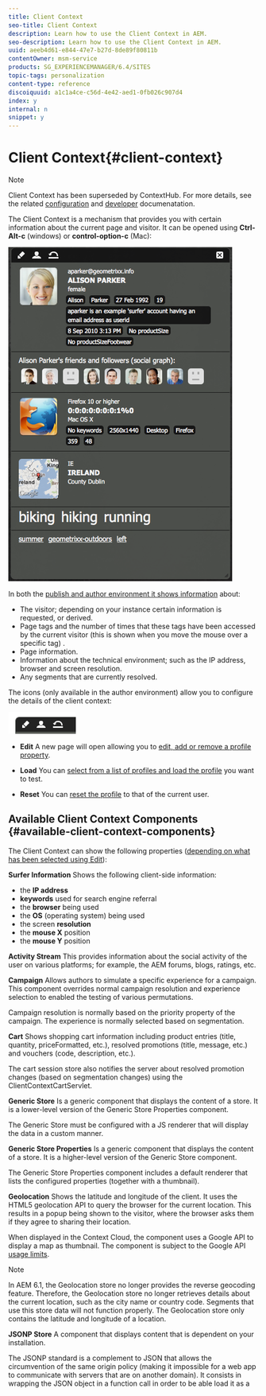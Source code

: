 ```yaml
---
title: Client Context
seo-title: Client Context
description: Learn how to use the Client Context in AEM.
seo-description: Learn how to use the Client Context in AEM.
uuid: aeeb4d61-e844-47e7-b27d-8de89f80811b
contentOwner: msm-service
products: SG_EXPERIENCEMANAGER/6.4/SITES
topic-tags: personalization
content-type: reference
discoiquuid: a1c1a4ce-c56d-4e42-aed1-0fb026c907d4
index: y
internal: n
snippet: y
---
```


# Client Context{#client-context}

>[!NOTE]
>
>Client Context has been superseded by ContextHub. For more details, see the related [configuration](../../../sites/administering/using/contexthub-config.md) and [developer](../../../sites/developing/using/contexthub.md) documenatation.

The Client Context is a mechanism that provides you with certain information about the current page and visitor. It can be opened using **Ctrl-Alt-c** (windows) or **control-option-c** (Mac):

![](assets/clientcontext_alisonparker.png)

In both the [publish and author environment it shows information](#propertiesavailableintheclientcontext) about:

* The visitor; depending on your instance certain information is requested, or derived.
* Page tags and the number of times that these tags have been accessed by the current visitor (this is shown when you move the mouse over a specific tag) .
* Page information.
* Information about the technical environment; such as the IP address, browser and screen resolution.
* Any segments that are currently resolved.

The icons (only available in the author environment) allow you to configure the details of the client context:

![](assets/clientcontext_icons.png)

* **Edit** 
  A new page will open allowing you to [edit, add or remove a profile property](#editingprofiledetails).  

* **Load** 
  You can [select from a list of profiles and load the profile](#loadinganewuserprofile) you want to test.  

* **Reset** 
  You can [reset the profile](#resettingtheprofiletothecurrentuser) to that of the current user.

## Available Client Context Components {#available-client-context-components}

The Client Context can show the following properties ([depending on what has been selected using Edit](#addingapropertycomponent)):

**Surfer Information** Shows the following client-side information:

* the **IP address** 
* **keywords** used for search engine referral
* the **browser** being used
* the **OS** (operating system) being used 
* the screen **resolution** 
* the **mouse X** position
* the **mouse Y** position

**Activity Stream** This provides information about the social activity of the user on various platforms; for example, the AEM forums, blogs, ratings, etc.

**Campaign** Allows authors to simulate a specific experience for a campaign. This component overrides normal campaign resolution and experience selection to enabled the testing of various permutations.

Campaign resolution is normally based on the priority property of the campaign. The experience is normally selected based on segmentation.

**Cart** Shows shopping cart information including product entries (title, quantity, priceFormatted, etc.), resolved promotions (title, message, etc.) and vouchers (code, description, etc.).

The cart session store also notifies the server about resolved promotion changes (based on segmentation changes) using the ClientContextCartServlet.

**Generic Store** Is a generic component that displays the content of a store. It is a lower-level version of the Generic Store Properties component.

The Generic Store must be configured with a JS renderer that will display the data in a custom manner.

**Generic Store Properties** Is a generic component that displays the content of a store. It is a higher-level version of the Generic Store component.

The Generic Store Properties component includes a default renderer that lists the configured properties (together with a thumbnail).

**Geolocation** Shows the latitude and longitude of the client. It uses the HTML5 geolocation API to query the browser for the current location. This results in a popup being shown to the visitor, where the browser asks them if they agree to sharing their location.

When displayed in the Context Cloud, the component uses a Google API to display a map as thumbnail. The component is subject to the Google API [usage limits](https://developers.google.com/maps/documentation/staticmaps/intro#Limits).

>[!NOTE]
>
>In AEM 6.1, the Geolocation store no longer provides the reverse geocoding feature. Therefore, the Geolocation store no longer retrieves details about the current location, such as the city name or country code. Segments that use this store data will not function properly. The Geolocation store only contains the latitude and longitude of a location.

**JSONP Store** A component that displays content that is dependent on your installation.

The JSONP standard is a complement to JSON that allows the circumvention of the same origin policy (making it impossible for a web app to communicate with servers that are on another domain). It consists in wrapping the JSON object in a function call in order to be able load it as a <script> from the other domain (which is an allowed exception to the same origin policy).  
  
The JSONP Store is like any other store, but it loads information that comes from another domain without the need of having a proxy for that information on the current domain. See the example in [Storing Data in Client Context Via JSONP](../../../sites/administering/using/client-context.md#main-pars-title-6).

>[!NOTE]
>
>The JSONP Store does not cache the information in the cookie, but retrieves that data on each page load.

**Profile Data** Shows information collected in the user profile. For example, gender, age, email address, amongst others.

**Resolved segments** Shows which segments currently resolve (often dependent on other information shown in the client context). This is of interest when configuring a campaign.

For example, whether the mouse is currently over the left or right hand portion of the window. This segment is primarily used for testing as changes can be seen immediately.

**Social Graph** Shows the social graph of the user's friends and followers.

>[!NOTE]
>
>Currently this is a demo feature that relies on pre-configured data set on the profile nodes of our demonstration users. For example, see:
>
>`/home/users/geometrixx/aparker@geometrixx.info/profile` =&gt; friends property

**Tag Cloud** Shows tags set on the current page and those gathered while surfing the site. Moving the mouse over a tag shows the number of times that the current user has accessed pages holding that specific tag.

>[!NOTE]
>
>Tags set on DAM assets that are displayed on the visited pages will not be counted.

**Technographics Store** This component is dependent on your installation.

**ViewedProducts** Keeps track of products the shopper has viewed. Can be queried for the most-recently-viewed product, or the most-recently-viewed product which is not already in the cart.

This session store has no default client context component.

For additional information, see [Client Context in Detail](../../../sites/developing/using/client-context.md).

>[!NOTE]
>
>Page Data is no longer in the client context as a default component. If needed, you can add this by editing the client context, adding the **Generic Store Properties** component, then configuring this to define the **Store** as `pagedata`.

## Changing the Client Context Profile {#changing-the-client-context-profile}

The Client Context allows you to interactively change details:

* Changing the profile being used in the Client Context allows you to see the differing experiences that the various user will see for the current page.
* As well as changing the user profile you can change some profile details to see how the page experience differs under various conditions.

### Loading a New User Profile {#loading-a-new-user-profile}

You can change the profile by either:

* [using the load icon](#loadinganewvisitorprofilewiththeloadprofileicon)
* [using the selection slider](#loadinganewvisitorprofilewiththeselectionslider)

When finished you can [reset the profile](#resettingtheprofiletothecurrentuser).

#### Loading a New Visitor Profile with the Load Profile Icon {#loading-a-new-visitor-profile-with-the-load-profile-icon}

1. Click the Load Profile icon:

   ![](assets/clientcontext_loadprofile.png)

1. This will open the dialog, here you can select the profile you want to load:

   ![](assets/clientcontext_profileloader.png)

1. Click **OK** to load.

#### Loading a New User Profile with the Selection Slider {#loading-a-new-user-profile-with-the-selection-slider}

You can also select a profile with the selection slider:

1. Double-click on the icon representing the current user. The selector will open, use the arrows to navigate and see the profiles available:

   ![](assets/clientcontext_profileselector.png)

1. Click on the profile you want to load. When the details have loaded click outside the selector to close.

#### Resetting the Profile to the Current User {#resetting-the-profile-to-the-current-user}

1. Use the reset icon to return the profile in the Client Context to that of the current user:

   ![](assets/clientcontext_resetprofile.png)

### Changing the Browser Platform {#changing-the-browser-platform}

1. Double-click on the icon representing the browser platform. The selector will open, use the arrows to navigate and see the platforms/browsers available:

   ![](assets/clientcontext_browserplatform.png)

1. Click on the platform browser you want to load. When the details have loaded click outside the selector to close.

### Changing the Geolocation {#changing-the-geolocation}

1. Double-click on the geolocation icon. An expanded map will open, here you can drag the marker to a new location:

   ![](assets/clientcontext_geomocationrelocate.png)

1. Click outside the map to close.

### Changing the Tag Selection {#changing-the-tag-selection}

1. Double-click on the Tag Cloud section of the Client Context. The dialog will open, here you can select tags:

   ![](assets/clientcontext_tagselection.png)

1. Click OK to load into the Client Context.

## Editing the Client Context {#editing-the-client-context}

Editing a client context can be used to set (or reset) the values of certain properties, add a new property or remove one that is no longer needed.

### Editing Property Details {#editing-property-details}

Editing a client context can be used to set (or reset) the values of certain properties. This allows you to test specific scenarios (particularly useful for [segmentation](../../../sites/administering/using/campaign-segmentation.md) and [campaigns](../../../sites/authoring/using/campaigns.md)).

![](assets/clientcontext_alisonparker_edit.png) 

### Adding a Property Component {#adding-a-property-component}

After you have opened the **ClientContext design page**, you can also **Add** a completely new property using the available components (the components are listed on both the sidekick or from the **Insert New Component** dialog that is opened after a double-click on the **Drag components or assets here** box):

![](assets/clientcontext_alisonparker_new.png) 

### Removing a Property Component {#removing-a-property-component}

After you have opened the **ClientContext design page**, you can also **Remove** a property if no longer required. This includes properties supplied out-of-the-box; **Reset** will reinstate these if they have been removed.

## Storing Data in Client Context Via JSONP {#storing-data-in-client-context-via-jsonp}

Follow this example to use the JSONP Store context store component to add external data to Client Context. Then, create a segment based on the information from that data. The example uses the JSONP service that WIPmania.com provides. The service returns geolocation information based on the IP address of the web client.

This example uses the Geometrixx Outdoors sample website to access Client Context and to test the created segment. You can use a different web site as long as the page has enabled Client Context. (See [Adding Client Context To a Page](../../../sites/developing/using/client-context.md#main-pars-title-14).)

### Add the JSONP Store Component {#add-the-jsonp-store-component}

Add the JSONP Store component to Client Context and use it to retrieve and store geolocation information about the web client.

1. Open the English home page of the Geometrixx Outdoors site on the AEM author instance. ([http://localhost:4502/content/geometrixx-outdoors/en.html](http://localhost:4502/content/geometrixx-outdoors/en.html)).
1. To open Client Context, press Ctrl-Alt-c (windows) or control-option-c (Mac).
1. Click the edit icon at the top of Client Context to open Client Context Designer.

   ![](assets/chlimage_1-336.png)

1. Drag the JSONP Store component to Client Context.

   ![](assets/chlimage_1-41.jpeg)

1. Double-click the component to open the edit dialog. 
1. In the JSONP Service URL box, enter the following URL, and then click Fetch Store:

   The component calls the JSONP service and lists all of the properties that the returned data contains. The properties that are in the list are those that will be available in Client Context.

   ![](assets/chlimage_1-337.png)

1. Click OK.
1. Return to the Geometrixx Outdoors home page and refresh the page. Client Context now includes the information from the JSONP Store component.

   ![](assets/chlimage_1-338.png)

### Create the Segment {#create-the-segment}

Use the data from the session store that you created using the JSONP store component. The segment uses the latitude from the session store and the current date to determine whether it is winter time at the client's location.

1. Open the Tools console in your web browser ([http://localhost:4502/miscadmin#/etc](http://localhost:4502/miscadmin#/etc)).
1. In the folder tree, click the Tools/Segmentation folder, and then click New &gt; New Folder. Specify the following property values and then click Create:

    * Name: mysegments
    * Title: My Segments

1. Select the My Segments folder and click New &gt; New Page:

    1. For the Title, type Winter.
    1. Select the Segment template.
    1. Click Create.

1. Right-click the Winter segment and click Open. 
1. Drag the Generic Store Property to the default AND container.

   ![](assets/chlimage_1-42.jpeg)

1. Double-click the component to open the edit dialog, specify the following property values, and then click OK:

    * Store: wipmania
    * Property Name: latitude
    * Operator: is greater than
    * Property Value: 30

1. Drag the Script component to the same AND container, and open its edit dialog. Add the following script and then click OK:

